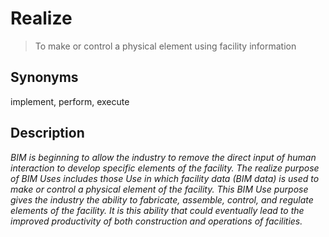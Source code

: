 # Realize
>To make or control a physical element using facility information
## Synonyms
implement, perform, execute
## Description
*BIM is beginning to allow the industry to remove the direct input of human interaction to develop specific elements of the facility. The realize purpose of BIM Uses includes those Use in which facility data (BIM data) is used to make or control a physical element of the facility. This BIM Use purpose gives the industry the ability to fabricate, assemble, control, and regulate elements of the facility. It is this ability that could eventually lead to the improved productivity of both construction and operations of facilities.*
